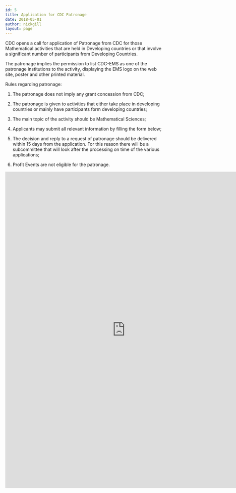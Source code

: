 ```yaml
---
id: 5
title: Application for CDC Patronage
date: 2018-05-01
author: nickgill
layout: page
---
```


CDC opens a call for application of Patronage from CDC for those Mathematical activities that are held in Developing countries or that involve a significant number of participants from Developing Countries. 

The patronage implies the permission to list CDC-EMS as one of the patronage institutions to the activity, displaying the EMS logo on the web site, poster and other printed material.

Rules regarding patronage: 

  1. The patronage does not imply any grant concession from CDC;

  2. The patronage is given to activities that either take place in developing countries or mainly have participants form developing countries;

  3. The main topic of the activity should be Mathematical Sciences;

  4. Applicants may submit all relevant information by filling the form below;

  5. The decision and reply to a request of patronage should be delivered within 15 days from the application. For this reason there will be a subcommittee that will look after the processing on time of the various applications;

  6. Profit Events are not eligible for the patronage.



<iframe src="https://docs.google.com/forms/d/e/1FAIpQLSfAYEfv4dxUNp9qf5fJOOngKKq_EA8dkFEz7ZppqtOzDKNTDw/viewform?embedded=true" width="760" height="1000" frameborder="0" marginheight="0" marginwidth="0">Loading...</iframe>
